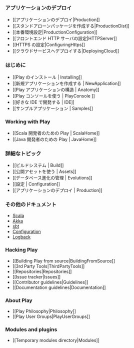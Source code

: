 <!--
### Deploying your application
-->
### アプリケーションのデプロイ

<!--
- [[Deploying your application|Production]]
- [[Creating a standalone version|ProductionDist]]
- [[Production configuration|ProductionConfiguration]]
- [[Setting up a front end HTTP server|HTTPServer]]
- [[Configuring HTTPS|ConfiguringHttps]]
- [[Deploying to a cloud service|DeployingCloud]]
-->
- [[アプリケーションのデプロイ|Production]]
- [[スタンドアローンパッケージを作成する|ProductionDist]]
- [[本番環境設定|ProductionConfiguration]]
- [[フロントエンド HTTP サーバの設定|HTTPServer]]
- [[HTTPS の設定|ConfiguringHttps]]
- [[クラウドサービスへデプロイする|DeployingCloud]]

<!--
### Getting started
-->
### はじめに

<!--
- [[Installing Play | Installing]]
- [[Creating a new application | NewApplication]]
- [[Anatomy of a Play application | Anatomy]]
- [[Using the Play console | PlayConsole ]]
- [[Setting-up your preferred IDE | IDE]]
- [[Sample applications | Samples]]
-->
- [[Play のインストール | Installing]]
- [[新規アプリケーションを作成する | NewApplication]]
- [[Play アプリケーションの構造 | Anatomy]]
- [[Play コンソールを使う | PlayConsole ]]
- [[好きな IDE で開発する | IDE]]
- [[サンプルアプリケーション | Samples]]

### Working with Play 
<!--
- [[Play for Scala developers | ScalaHome]]
- [[Play for Java developers | JavaHome]]
-->
- [[Scala 開発者のための Play | ScalaHome]]
- [[Java 開発者のための Play | JavaHome]]

<!--
### Detailed topics
-->
### 詳細なトピック

<!--
- [[The Build system | Build]]
- [[Working with public assets | Assets]]
- [[Managing database evolutions | Evolutions]]
- [[Configuration | Configuration]]
- [[Deploying your application | Production]]
-->
- [[ビルドシステム | Build]]
- [[公開アセットを使う | Assets]]
- [[データベース進化の管理 | Evolutions]]
- [[設定 | Configuration]]
- [[アプリケーションのデプロイ | Production]]

<!--
### Additional documentations
-->
### その他のドキュメント

- [Scala](http://docs.scala-lang.org/)
- [Akka](http://akka.io/docs/)
- [sbt](http://www.scala-sbt.org/learn.html)
- [Configuration](https://github.com/typesafehub/config)
- [Logback](http://logback.qos.ch/documentation.html)

### Hacking Play

- [[Building Play from source|BuildingFromSource]]
- [[3rd Party Tools|ThirdPartyTools]]
- [[Repositories|Repositories]]
- [[Issue tracker|Issues]]
- [[Contributor guidelines|Guidelines]]
- [[Documentation guidelines|Documentation]]

### About Play

- [[Play Philosophy|Philosophy]]
- [[Play User Groups|PlayUserGroups]]

### Modules and plugins

- [[Temporary modules directory|Modules]]

